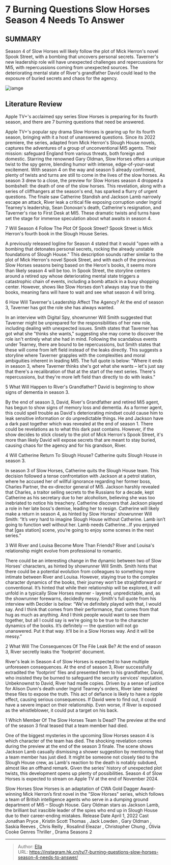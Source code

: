 # 7 Burning Questions Slow Horses Season 4 Needs To Answer


## SUMMARY 


 Season 4 of Slow Horses will likely follow the plot of Mick Herron&#39;s novel Spook Street, with a bombing that uncovers personal secrets. 
 Taverner&#39;s new leadership role will have unexpected challenges and repercussions for MI5, with repercussions coming from unexpected sources. 
 The deteriorating mental state of River&#39;s grandfather David could lead to the exposure of buried secrets and chaos for the agency. 

![iamge](https://static1.srcdn.com/wordpress/wp-content/uploads/2024/01/slow-horses-season-4-questions-answers.jpg)

## Literature Review
Apple TV&#43;&#39;s acclaimed spy series Slow Horses is preparing for its fourth season, and there are 7 burning questions that need be answered.



Apple TV&#43;&#39;s popular spy drama Slow Horses is gearing up for its fourth season, bringing with it a host of unanswered questions. Since its 2022 premiere, the series, adapted from Mick Herron&#39;s Slough House novels, captures the adventures of a group of unconventional MI5 agents. Their mission: safeguard England from various threats, both foreign and domestic. Starring the renowned Gary Oldman, Slow Horses offers a unique twist to the spy genre, blending humor with intense, edge-of-your-seat excitement. With season 4 on the way and season 5 already confirmed, plenty of twists and turns are still to come in the lives of the slow horses.
As season 3 drew to a close, the preview for Slow Horses season 4 dropped a bombshell: the death of one of the slow horses. This revelation, along with a series of cliffhangers at the season&#39;s end, has sparked a flurry of urgent questions. The finale saw Catherine Standish and Jackson Lamb narrowly escape an attack, River leak a critical file exposing corruption under Ingrid Tearney&#39;s leadership, Sean Donovan&#39;s death, Catherine&#39;s resignation, and Taverner&#39;s rise to First Desk at MI5. These dramatic twists and turns have set the stage for immense speculation about what awaits in season 4.



 7  Will Season 4 Follow The Plot Of Spook Street? 
Spook Street is Mick Herron&#39;s fourth book in the Slough House Series.
        

A previously released logline for Season 4 stated that it would &#34;open with a bombing that detonates personal secrets, rocking the already unstable foundations of Slough House.&#34; This description sounds rather similar to the plot of Mick Herron&#39;s novel Spook Street, and with each of the previous Slow Horses seasons being based on the Heron&#39;s books, it seems more than likely season 4 will be too. In Spook Street, the storyline centers around a retired spy whose deteriorating mental state triggers a catastrophic chain of events, including a bomb attack in a busy shopping center. However, shows like Slow Horses don&#39;t always stay true to the books, meaning fans will have to wait and see what season 4 will bring.



 6  How Will Taverner&#39;s Leadership Affect The Agency? 
At the end of season 3, Taverner has got the role she has always wanted.
        

In an interview with Digital Spy, showrunner Will Smith suggested that Taverner might be unprepared for the responsibilities of her new role, including dealing with unexpected issues. Smith states that Taverner has got what she &#34;thinks she wants,&#34; suggesting she may come to discover the role isn&#39;t entirely what she had in mind. Following the scandalous events under Tearney, there are bound to be repercussions, but Smith states that these will come from left field instead of the leaks directly. This suggests a storyline where Taverner grapples with the complexities and moral ambiguities inherent in leading MI5. The full quote is below:
&#34;Where it ends in season 3, where Taverner thinks she&#39;s got what she wants – let&#39;s just say that there&#39;s a recalibration of that at the start of the next series. There&#39;s repercussions, but they&#39;re more left field than directly to do with leaks.&#34;



 5  What Will Happen to River&#39;s Grandfather? 
David is beginning to show signs of dementia in season 3.
        

By the end of season 3, David, River&#39;s Grandfather and retired Mi5 agent, has begun to show signs of memory loss and dementia. As a former agent, this could spell trouble as David&#39;s deteriorating mindset could cause him to leak sensitive information or do unpredictable things. He and Jackson have a dark past together which was revealed at the end of season 1. There could be revelations as to what this dark past contains. However, if the show decides to stick closely to the plot of Mick Herron&#39;s Spook Street, it&#39;s more than likely David will expose secrets that are meant to stay buried, causing chaos for the agency and for his grandson, River.



 4  Will Catherine Return To Slough House? 
Catherine quits Slough House in season 3.
        

In season 3 of Slow Horses, Catherine quits the Slough House team. This decision followed a tense confrontation with Jackson at a petrol station, where he accused her of willful ignorance regarding her former boss, Charles Partner, the ex-director general of MI5. Jackson harshly revealed that Charles, a traitor selling secrets to the Russians for a decade, kept Catherine as his secretary due to her alcoholism, believing she was too inebriated to notice his treachery. Catherine discovers that Jackson played a role in her late boss&#39;s demise, leading her to resign. Catherine will likely make a return in season 4, as hinted by Slow Horses&#39; showrunner Will Smith:
“It’s very hard to imagine Slough House without Catherine. Lamb isn’t going to function well without her. Lamb needs Catherine…If you enjoyed that [gas station] scene, you’re going to enjoy some scenes in the next series.”



 3  Will River and Louisa Become More Than Friends? 
River and Louisa&#39;s relationship might evolve from professional to romantic.
        

There could be an interesting change in the dynamic between two of Slow Horses&#39; characters, as hinted by showrunner Will Smith. Smith hints that there could be a potential evolution from colleagues to something more intimate between River and Louisa. However, staying true to the complex character dynamics of the books, their journey won’t be straightforward or conventional. It’s hinted that while their relationship will be explored, it will unfold in a typically Slow Horses manner - layered, unpredictable, and, as the showrunner forewarns, decidedly messy. Smith&#39;s full quote from his interview with Decider is below:
“We’ve definitely played with that, I would say. And I think that comes from their performance, that comes from that hug as much as anything. And I think people would want to see them together, but all I could say is we’re going to be true to the character dynamics of the books. It’s definitely — the question will not go unanswered. Put it that way. It’ll be in a Slow Horses way. And it will be messy.”





 2  What Will The Consequences Of The File Leak Be? 
At the end of season 3, River secretly leaks the &#39;footprint&#39; document.




River&#39;s leak in Season 4 of Slow Horses is expected to have multiple unforeseen consequences. At the end of season 3, River successfully extradited the &#39;footprint&#39; files and presented them to his grandfather, David, who insisted they be burned to safeguard the security services&#39; reputation. Unbeknownst to David, River had made copies. Driven by a sense of justice for Alison Dunn&#39;s death under Ingrid Tearney&#39;s orders, River later leaked these files to expose the truth. This act of defiance is likely to have a ripple effect, causing serious consequences. If David were to find out, it could have a severe impact on their relationship. Even worse, if River is exposed as the whistleblower, it could put a target on his back.





 1  Which Member Of The Slow Horses Team Is Dead? 
The preview at the end of the season 3 final teased that a team member had died.




One of the biggest mysteries in the upcoming Slow Horses season 4 is which character of the team has died. The shocking revelation comes during the preview at the end of the season 3 finale. The scene shows Jackson Lamb casually dismissing a shower suggestion by mentioning that a team member has just died. It might be someone not closely tied to the Slough House crew, as Lamb&#39;s reaction to the death is notably subdued, almost like an offhand remark. Given the series&#39; history of unexpected plot twists, this development opens up plenty of possibilities.
Season 4 of Slow Horses is expected to stream on Apple TV at the end of November 2024. 

 Slow Horses 
Slow Horses is an adaptation of CWA Gold Dagger Award-winning Mick Herron’s first novel in the &#34;Slow Horses&#34; series, which follows a team of British intelligence agents who serve in a dumping ground department of MI5 – Slough House. Gary Oldman stars as Jackson Lamb, the brilliant but irascible leader of the spies who end up in Slough House due to their career-ending mistakes.
 Release Date   April 1, 2022    Cast   Jonathan Pryce , Kristin Scott Thomas , Jack Lowden , Gary Oldman , Saskia Reeves , Chris Reilly , Rosalind Eleazar , Christopher Chung , Olivia Cooke    Genres   Thriller , Drama    Seasons   2    





---

> Author: [Ella](https://instagram.hk.cn/)  
> URL: https://instagram.hk.cn/tv/7-burning-questions-slow-horses-season-4-needs-to-answer/  

